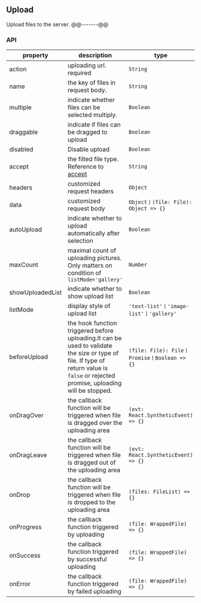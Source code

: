 ## Upload
Upload files to the server.
@@-------@@
### API
property | description | type | default
-----|------| ---- | ---
action | uploading url. required | ```String``` | -
name | the key of files in request body. | ```String``` | ```'file'```
multiple | indicate whether files can be selected multiply. | ```Boolean``` | ```false```
draggable | indicate if files can be dragged to upload | ```Boolean``` | ```false```
disabled | Disable upload | ```Boolean``` | ```false```
accept | the filted file type. Reference to [accept](https://developer.mozilla.org/en-US/docs/Web/HTML/Element/input#attr-accept) | ```String``` | -
headers | customized request headers | ```Object``` | -
data | customized request body | ```Object丨(file: File): Object => {}``` | -
autoUpload | indicate whether to upload automatically after selection | ```Boolean``` | ```false```
maxCount | maximal count of uploading pictures. Only matters on condition of ```listMode='gallery'``` | ```Number``` | ```9```
showUploadedList | indicate whether to show upload list | ```Boolean``` | ```true```
listMode | display style of upload list | ```'text-list'丨'image-list'丨'gallery'``` | ```text-list```
beforeUpload | the hook function triggered before uploading.It can be used to validate the size or type of file. If type of return value is ```false``` or rejected promise, uploading will be stopped.  | ```(file: File): File丨Promise丨Boolean => {}``` | -
onDragOver | the callback function will be triggered when file is dragged over the uploading area | ```(evt: React.SyntheticEvent) => {} ``` | -
onDragLeave | the callback function will be triggered when file is dragged out of the uploading area | ```(evt: React.SyntheticEvent) => {} ``` | -
onDrop | the callback function will be triggered when file is dropped to the uploading area | ```(files: FileList) => {}``` | -
onProgress | the callback function triggered by uploading | ```(file: WrappedFile) => {}``` | -
onSuccess | the callback function triggered by successful uploading | ```(file: WrappedFile) => {}``` | -
onError | the callback function triggered by failed uploading | ```(file: WrappedFile) => {}``` | -
